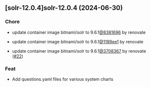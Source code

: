 

## [solr-12.0.4]solr-12.0.4 (2024-06-30)

### Chore



- update container image bitnami/solr to 9.6.1[@8381696](https://github.com/8381696) by renovate

- update container image bitnami/solr to 9.6.1[@1189ee1](https://github.com/1189ee1) by renovate

- update container image bitnami/solr to 9.6.1[@3708367](https://github.com/3708367) by renovate ([#22](https://github.com/truecharts/charts/issues/22))

### Feat



- Add questions.yaml files for various system charts
